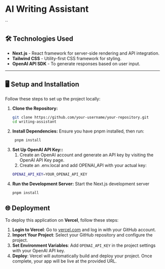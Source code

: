 # AI Writing Assistant

``
## 🛠️ Technologies Used

- **Next.js** - React framework for server-side rendering and API integration.
- **Tailwind CSS** - Utility-first CSS framework for styling.
- **OpenAI API SDK** - To generate responses based on user input.

---

## 🖥️ Setup and Installation
Follow these steps to set up the project locally:

1. **Clone the Repository:**
   ```bash
   git clone https://github.com/your-username/your-repository.git
   cd writing-assistant
   ```
2. **Install Dependencies:** Ensure you have pnpm installed, then run:
   ```bash
    pnpm install
   ```
3. **Set Up OpenAI API Key::**
   1. Create an OpenAI account and generate an API key by visiting the OpenAI API Key page.
   2. Create an .env.local and add OPENAI_API with your actual key:
   ```bash
   OPENAI_API_KEY=YOUR_OPENAI_API_KEY
   ```
4. **Run the Development Server:** Start the Next.js development server
   ```bash
   pnpm install
   ```

## 🌐 Deployment

To deploy this application on **Vercel**, follow these steps:

1. **Login to Vercel**: Go to [vercel.com](https://vercel.com/) and log in with your GitHub account.
2. **Import Your Project**: Select your GitHub repository and configure the project.
3. **Set Environment Variables**: Add `OPENAI_API_KEY` in the project settings with your OpenAI API key.
4. **Deploy**: Vercel will automatically build and deploy your project. Once complete, your app will be live at the provided URL.


